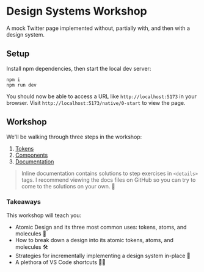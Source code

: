 # Design Systems Workshop

A mock Twitter page implemented without, partially with, and then with a design system.

## Setup

Install npm dependencies, then start the local dev server:

```shell
npm i
npm run dev
```

You should now be able to access a URL like `http://localhost:5173` in your browser.
Visit `http://localhost:5173/native/0-start` to view the page.

## Workshop

We'll be walking through three steps in the workshop:

1. [Tokens](./docs/1-tokens)
2. [Components](./docs/2-components)
3. [Documentation](./docs/3-documentation)

> Inline documentation contains solutions to step exercises in `<details>` tags.
> I recommend viewing the docs files on GitHub so you can try to come to the solutions on your own. 🧠

### Takeaways

This workshop will teach you:

- Atomic Design and its three most common uses: tokens, atoms, and molecules 🎨
- How to break down a design into its atomic tokens, atoms, and molecules 🛠
- Strategies for incrementally implementing a design system in-place 🚀
- A plethora of VS Code shortcuts 🧑‍💻
